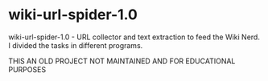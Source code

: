 # wiki-url-spider-1.0

wiki-url-spider-1.0 - URL collector and text extraction to feed the Wiki Nerd. I divided the tasks in different programs. 

THIS AN OLD PROJECT NOT MAINTAINED AND FOR EDUCATIONAL PURPOSES
